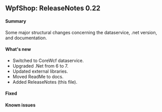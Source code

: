 ## WpfShop: ReleaseNotes 0.22

#### Summary
Some major structural changes concerning the dataservice, .net version, and documentation.

#### What's new
* Switched to CoreWcf dataservice.
* Upgraded .Net from 6 to 7.
* Updated external libraries.
* Moved ReadMe to docs.
* Added ReleaseNotes (this file).

#### Fixed

#### Known issues
